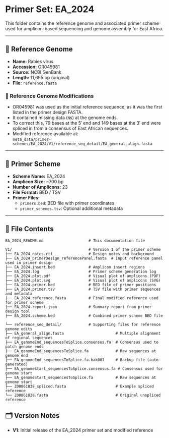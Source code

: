# Primer Set: EA_2024

This folder contains the reference genome and associated primer scheme used for amplicon-based sequencing and genome assembly for East Africa.

---

## 📌 Reference Genome

- **Name:** Rabies virus
- **Accession:** OR045981
- **Source:** NCBI GenBank
- **Length:** 11,695 bp (original)
- **File:** `reference.fasta`

### 🔧 Reference Genome Modifications

- OR045981 was used as the initial reference sequence, as it was the first listed in the primer design FASTA.
- It contained missing data (`N`s) at the genome ends.
- To correct this, 79 bases at the 5′ end and 149 bases at the 3′ end were spliced in from a consensus of East African sequences.
- Modified reference available at:  
  `meta_data/primer-schemes/EA_2024/V1/reference_seq_detail/EA_general_align.fasta`

---

## 🧬 Primer Scheme

- **Scheme Name:** EA_2024
- **Amplicon Size:** ~700 bp
- **Number of Amplicons:** 23
- **File Format:** BED / TSV
- **Primer Files:**
  - `primers.bed`: BED file with primer coordinates
  - `primer_schemes.tsv`: Optional additional metadata

---

## 📁 File Contents

```
EA_2024_README.md                    # This documentation file

V1/                                  # Version 1 of the primer scheme
├── EA_2024_notes.rtf                # Design notes and background
├── EA_2024_primerDesign_referencePanel.fasta  # Input reference panel used in primer design
├── EA_2024.insert.bed               # Amplicon insert regions
├── EA_2024.log                      # Primer scheme generation log
├── EA_2024.plot.pdf                 # Visual plot of amplicons (PDF)
├── EA_2024.plot.svg                 # Visual plot of amplicons (SVG)
├── EA_2024.primer.bed               # BED file of primer positions
├── EA_2024.primer.tsv               # TSV file with primer sequences and metadata
├── EA_2024.reference.fasta          # Final modified reference used for primer scheme
├── EA_2024.report.json              # Summary report from primer design tool
├── EA_2024.scheme.bed               # Combined primer scheme BED file

└── reference_seq_detail/            # Supporting files for reference genome edits
├── EA_general_align.fasta                       # Multiple alignment of regional sequences
├── EA_genomeEnd_sequencesToSplice.consensus.fa  # Consensus used to patch genome ends
├── EA_genomeEnd_sequencesToSplice.fa            # Raw sequences at genome end
├── EA_genomeEnd_sequencesToSplice.fa.bak001     # Backup file (auto-generated)
├── EA_genomeStart_sequencesToSplice.consensus.fa # Consensus used for genome start
├── EA_genomeStart_sequencesToSplice.fa          # Raw sequences at genome start
├── Z00861838_spliced.fasta                      # Example spliced reference
└── Z00861838.fasta                              # Original unspliced reference
```
</pre>


## 🗂️ Version Notes

- **V1**: Initial release of the EA_2024 primer set and modified reference